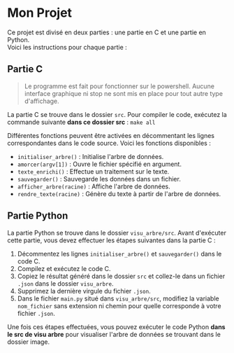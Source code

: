 # Mon Projet

Ce projet est divisé en deux parties : une partie en C et une partie en Python. \
Voici les instructions pour chaque partie :

## Partie C
> Le programme est fait pour fonctionner sur le powershell. Aucune interface graphique ni stop ne sont mis en place pour tout autre type d'affichage.

La partie C se trouve dans le dossier `src`. Pour compiler le code, exécutez la commande suivante **dans ce dossier src** : `make all`

Différentes fonctions peuvent être activées en décommentant les lignes correspondantes dans le code source. Voici les fonctions disponibles :

- `initialiser_arbre()` : Initialise l'arbre de données.
- `amorcer(argv[1])` : Ouvre le fichier spécifié en argument.
- `texte_enrichi()` : Effectue un traitement sur le texte.
- `sauvegarder()` : Sauvegarde les données dans un fichier.
- `afficher_arbre(racine)` : Affiche l'arbre de données.
- `rendre_texte(racine)` : Génère du texte à partir de l'arbre de données.

## Partie Python

La partie Python se trouve dans le dossier `visu_arbre/src`. Avant d'exécuter cette partie, vous devez effectuer les étapes suivantes dans la partie C :

1. Décommentez les lignes `initialiser_arbre()` et `sauvegarder()` dans le code C.
2. Compilez et exécutez le code C.
3. Copiez le résultat généré dans le dossier `src` et collez-le dans un fichier `.json` dans le dossier `visu_arbre`.
4. Supprimez la dernière virgule du fichier `.json`.
5. Dans le fichier `main.py` situé dans `visu_arbre/src`, modifiez la variable `nom_fichier` sans extension ni chemin pour quelle corresponde à votre fichier `.json`.

Une fois ces étapes effectuées, vous pouvez exécuter le code Python **dans le src de visu arbre** pour visualiser l'arbre de données se trouvant dans le dossier image.
